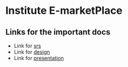 # Institute E-marketPlace

## Links for the important docs
- Link for [srs]()
- Link for [design](./design.pdf)
- Link for [presentation](https://docs.google.com/presentation/d/1OQr7dbtKQe2moIaMdI63t7fOuEibThy26_mdjKNKmJE/edit?usp=sharing)
